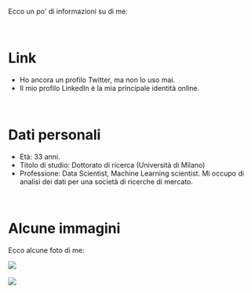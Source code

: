 
Ecco un po' di informazioni su di me:


<br>


# Link
- Ho ancora un profilo Twitter, ma non lo uso mai.
- Il mio profilo LinkedIn è la mia principale identità online.


<br>


# Dati personali
- Età: 33 anni.
- Titolo di studio: Dottorato di ricerca (Università di Milano)
- Professione: Data Scientist, Machine Learning scientist. Mi occupo di analisi dei dati per una società di ricerche di mercato.


<br>


# Alcune immagini
Ecco alcune foto di me:

<div>
  <img src="../001.jpg">
</div>

<br>

<div>
  <img src="../002.jpg">
</div>
